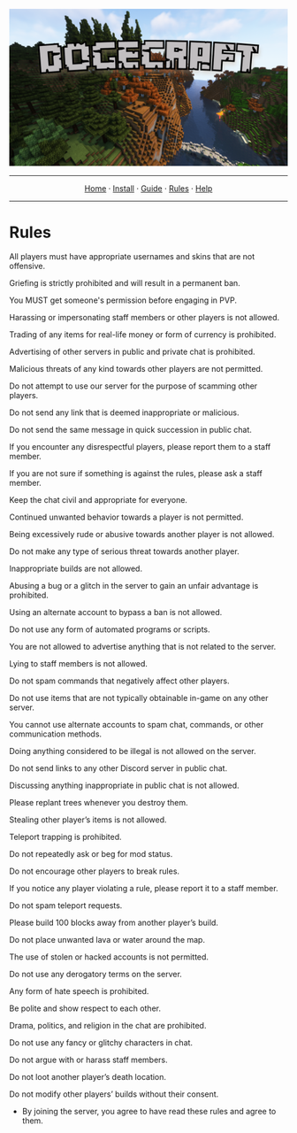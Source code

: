 ![Dogecraft-banner](https://raw.githubusercontent.com/The-Animonculory/DogeCraft/main/images/logo.png)

---

<p align="center">
  <a href="README.md">Home</a> ·
  <a href="INSTALL.md">Install</a> ·
  <a href="GUIDE.md">Guide</a> ·
  <a href="RULES.md">Rules</a> ·
  <a href="HELP.md">Help</a>
</p>

---

# Rules

All players must have appropriate usernames and skins that are not offensive.

Griefing is strictly prohibited and will result in a permanent ban.

You MUST get someone's permission before engaging in PVP.

Harassing or impersonating staff members or other players is not allowed.

Trading of any items for real-life money or form of currency is prohibited.

Advertising of other servers in public and private chat is prohibited.

Malicious threats of any kind towards other players are not permitted.

Do not attempt to use our server for the purpose of scamming other players.

Do not send any link that is deemed inappropriate or malicious.

Do not send the same message in quick succession in public chat.

If you encounter any disrespectful players, please report them to a staff member.

If you are not sure if something is against the rules, please ask a staff member.

Keep the chat civil and appropriate for everyone.

Continued unwanted behavior towards a player is not permitted.

Being excessively rude or abusive towards another player is not allowed.

Do not make any type of serious threat towards another player.

Inappropriate builds are not allowed.

Abusing a bug or a glitch in the server to gain an unfair advantage is prohibited.

Using an alternate account to bypass a ban is not allowed.

Do not use any form of automated programs or scripts.

You are not allowed to advertise anything that is not related to the server.

Lying to staff members is not allowed.

Do not spam commands that negatively affect other players.

Do not use items that are not typically obtainable in-game on any other server. 

You cannot use alternate accounts to spam chat, commands, or other communication methods.

Doing anything considered to be illegal is not allowed on the server.

Do not send links to any other Discord server in public chat.

Discussing anything inappropriate in public chat is not allowed.

Please replant trees whenever you destroy them.

Stealing other player’s items is not allowed.

Teleport trapping is prohibited.

Do not repeatedly ask or beg for mod status.

Do not encourage other players to break rules.

If you notice any player violating a rule, please report it to a staff member.

Do not spam teleport requests.

Please build 100 blocks away from another player’s build.

Do not place unwanted lava or water around the map.

The use of stolen or hacked accounts is not permitted.

Do not use any derogatory terms on the server.

Any form of hate speech is prohibited.

Be polite and show respect to each other.

Drama, politics, and religion in the chat are prohibited.

Do not use any fancy or glitchy characters in chat.

Do not argue with or harass staff members.

Do not loot another player’s death location.

Do not modify other players’ builds without their consent.


- By joining the server, you agree to have read these rules and agree to them.
